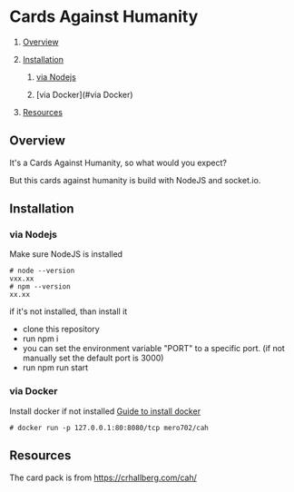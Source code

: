 # Cards Against Humanity

1. [Overview](#Overview)

2. [Installation](#Installation)
   
   1. [via Nodejs](#via%20Nodejs)
   
   2. [via Docker](#via Docker)

3. [Resources](#Resources)

## Overview

It's a Cards Against Humanity, so what would you expect?

But this cards against humanity is build with NodeJS and socket.io.

## Installation

### via Nodejs

Make sure NodeJS is installed

```shell
# node --version
vxx.xx
# npm --version
xx.xx
```

if it's not installed, than install it

- clone this repository
- run npm i
- you can set the environment variable "PORT" to a specific port. (if not manually set the default port is 3000)
- run npm run start

### via Docker

Install docker if not installed [Guide to install docker](https://docs.docker.com/get-docker/)

```shell
# docker run -p 127.0.0.1:80:8080/tcp mero702/cah
```

## Resources

The card pack is from https://crhallberg.com/cah/
